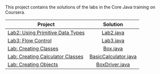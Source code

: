 This project contains the solutions of the labs in the Core Java training on Coursera.

| Project       | Solution      |
| ------------- |:-------------:|
| [Lab2: Using Primitive Data Types](https://www.coursera.org/learn/java-introduction/ungradedLab/HnE8h/using-primitive-data-types)          | [Lab2.java](https://github.com/uurkrtl/Core-Java-Coursera_solutions/tree/master/Lab2) |
| [Lab3: Flow Control](https://www.coursera.org/learn/java-introduction/ungradedLab/w5iFt/flow-control)      | [Lab3.java](https://github.com/uurkrtl/Core-Java-Coursera_solutions/tree/master/Lab3)      |
| [Lab: Creating Classes](https://www.coursera.org/learn/object-oriented-programming-with-java/ungradedLab/IXfCC/creating-classes)      | [Box.java](https://github.com/uurkrtl/Core-Java-Coursera_solutions/tree/master/Lab-Creating%20Classes)      |
| [Lab: Creating Calculator Classes](https://www.coursera.org/learn/object-oriented-programming-with-java/ungradedLab/KKl4V/creating-calculator-classes)      | [BasicCalculator.java](https://github.com/uurkrtl/Core-Java-Coursera_solutions/tree/master/Lab-Creating%20Classes)      |
| [Lab: Creating Objects](https://www.coursera.org/learn/object-oriented-programming-with-java/ungradedLab/kYvop/creating-objects)      | [BoxDriver.java](https://github.com/uurkrtl/Core-Java-Coursera_solutions/tree/master/Lab-Creating%20Objects)      |
